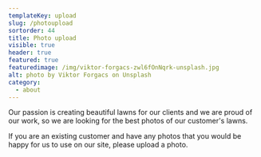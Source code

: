 ```yaml
---
templateKey: upload
slug: /photoupload
sortorder: 44
title: Photo upload
visible: true
header: true
featured: true
featuredimage: /img/viktor-forgacs-zwl6fOnNqrk-unsplash.jpg
alt: photo by Viktor Forgacs on Unsplash
category:
  - about
---
```


Our passion is creating beautiful lawns for our clients and we are proud of our
work, so we are looking for the best photos of our customer's lawns.

If you are an existing customer and have any photos that you would be happy for
us to use on our site, please upload a photo.
